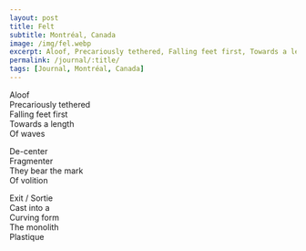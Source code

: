 ```yaml
---
layout: post
title: Felt
subtitle: Montréal, Canada
image: /img/fel.webp
excerpt: Aloof, Precariously tethered, Falling feet first, Towards a length, Of waves ...
permalink: /journal/:title/
tags: [Journal, Montréal, Canada]
---
```


Aloof   
Precariously tethered  
Falling feet first  
Towards a length  
Of waves  

De-center  
Fragmenter  
They bear the mark  
Of volition  

Exit / Sortie  
Cast into a  
Curving form  
The monolith  
Plastique  
